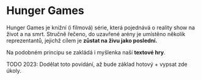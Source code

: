 # Hunger Games

Hunger Games je knižní (i filmová) série, která pojednává o reality show na život a na smrt.
Stručně řečeno, do uzavřené arény je umístěno několik reprezentantů, jejichž cílem je **zůstat na živu jako poslední.**

Na podobném principu se zakládá i myšlenka naší **textové hry**.



TODO 2023: Dodělat toto povídání, až bude základ hotový + vypsat zde úkoly.
